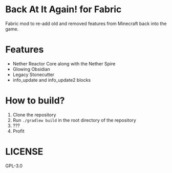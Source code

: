 # Back At It Again! for Fabric

Fabric mod to re-add old and removed features from Minecraft back into the game.

# Features
- Nether Reactor Core along with the Nether Spire
- Glowing Obsidian
- Legacy Stonecutter
- info_update and info_update2 blocks

# How to build?
1. Clone the repository
2. Run `./gradlew build` in the root directory of the repository
3. ???
4. Profit


# LICENSE
GPL-3.0